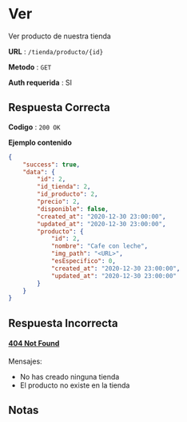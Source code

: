 # Ver

Ver producto de nuestra tienda

**URL** : `/tienda/producto/{id}`

**Metodo** : `GET`

**Auth requerida** : SI

## Respuesta Correcta

**Codigo** : `200 OK`

**Ejemplo contenido**

```json
{
    "success": true,
    "data": {
        "id": 2,
        "id_tienda": 2,
        "id_producto": 2,
        "precio": 2,
        "disponible": false,
        "created_at": "2020-12-30 23:00:00",
        "updated_at": "2020-12-30 23:00:00",
        "producto": {
            "id": 2,
            "nombre": "Cafe con leche",
            "img_path": "<URL>",
            "esEspecifico": 0,
            "created_at": "2020-12-30 23:00:00",
            "updated_at": "2020-12-30 23:00:00"
        }
    }
}
```

## Respuesta Incorrecta

#### [404 Not Found](../General/Errores.md#404-not-found)
Mensajes:
* No has creado ninguna tienda
* El producto no existe en la tienda

## Notas
